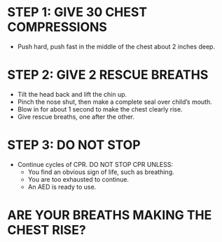 # STEP 1: GIVE 30 CHEST COMPRESSIONS

- Push hard, push fast in the middle of      the chest about 2 inches deep.

# STEP 2: GIVE 2 RESCUE BREATHS

- Tilt the head back and lift the chin up.
- Pinch the nose shut, then make a           complete seal over child’s mouth.
- Blow in for about 1 second to
  make the chest clearly rise.
- Give rescue breaths, one after
  the other.

# STEP 3: DO NOT STOP

- Continue cycles of CPR. DO NOT STOP CPR    UNLESS:
    - You find an obvious sign of life,
      such as breathing.
    - You are too exhausted to continue.
    - An AED is ready to use.

# ARE YOUR BREATHS MAKING THE CHEST RISE?

